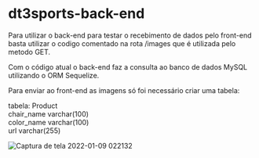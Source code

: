 ﻿# dt3sports-back-end

Para utilizar o back-end para testar o recebimento de dados pelo front-end basta utilizar o codigo comentado na rota /images que é utilizada pelo metodo GET.

Com o código atual o back-end faz a consulta ao banco de dados MySQL utilizando o ORM Sequelize.

Para enviar ao front-end as imagens só foi necessário criar uma tabela:

tabela: Product  
chair_name varchar(100)  
color_name varchar(100)  
url varchar(255)


![Captura de tela 2022-01-09 022132](https://user-images.githubusercontent.com/57713413/148670490-43321a38-925b-4eac-8637-ce175d3b9cee.png)

